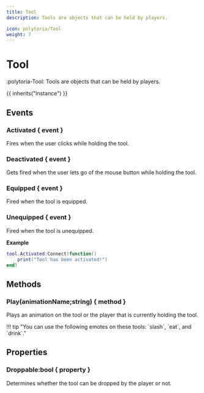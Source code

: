 ```yaml
---
title: Tool
description: Tools are objects that can be held by players.

icon: polytoria/Tool
weight: 7
---
```


# Tool

:polytoria-Tool: Tools are objects that can be held by players.

{{ inherits("Instance") }}

## Events

### Activated { event }

Fires when the user clicks while holding the tool.

### Deactivated { event }

Gets fired when the user lets go of the mouse button while holding the tool.

### Equipped { event }

Fired when the tool is equipped.

### Unequipped { event }

Fired when the tool is unequipped.

**Example**

```lua
tool.Activated:Connect(function()
    print("Tool has been activated!")
end)
```

## Methods

### Play(animationName;string) { method }

Plays an animation on the tool or the player that is currently holding the tool.

<div data-search-exclude markdown>
!!! tip "You can use the following emotes on these tools: `slash`, `eat`, and `drink`."
</div>

## Properties

### Droppable:bool { property }

Determines whether the tool can be dropped by the player or not.
